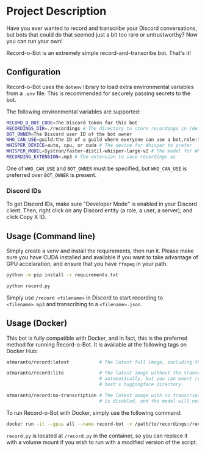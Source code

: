 # Project Description
Have you ever wanted to record and transcribe your Discord conversations, but bots that could do that seemed just a bit too rare or untrustworthy?
Now you can run your own!

Record-o-Bot is an extremely simple record-and-transcribe bot. That's it!

## Configuration

Record-o-Bot uses the `dotenv` library to load extra environmental variables from a `.env` file. This is recommended for securely passing secrets to the bot.

The following environmental variables are supported:

```bash
RECORD_O_BOT_CODE=The Discord token for this bot
RECORDINGS_DIR=./recordings # The directory to store recordings in (defaults to $PWD/recordings)
BOT_OWNER=The Discord user ID of the bot owner
WHO_CAN_USE=guild:the ID of a guild where everyone can use a bot,role:the ID of a role where everyone can use the bot,:user:The ID of a user who can use it
WHISPER_DEVICE=auto, cpu, or cuda # The device for Whisper to prefer
WHISPER_MODEL=Systran/faster-distil-whisper-large-v2 # The model for Whisper to use
RECORDING_EXTENSION=.mp3 # The extension to save recordings as
```

One of `WHO_CAN_USE` and `BOT_OWNER` must be specified, but `WHO_CAN_USE` is preferred over `BOT_OWNER` is present.

### Discord IDs

To get Discord IDs, make sure "Developer Mode" is enabled in your Discord client. Then, right click on any Discord entity (a role, a user, a server), and click Copy X ID.

## Usage (Command line)

Simply create a venv and install the requirements, then run it. Please make sure you have CUDA installed and available if you want to take advantage of GPU accelaration,
and ensure that you have `ffmpeg` in your path.

```bash
python -m pip install -r requirements.txt

python record.py
```

Simply use `/record <filename>` in Discord to start recording to `<filename>.mp3` and transcribing to a `<filename>.json`.

## Usage (Docker)
This bot is fully compatible with Docker, and in fact, this is the preferred method for running Record-o-Bot. It is available at the following tags on Docker Hub:

```bash
atmaranto/record:latest           # The latest full image, including the predownloaded transcription model.

atmaranto/record:lite             # The latest image without the transcription model. This will be downloaded
                                  # automatically, but you can mount /root/.cache/huggingface to share your
                                  # host's huggingface directory.

atmaranto/record:no-transcription # The latest image with no transcription capabilities whatsoever. Transcription
                                  # is disabled, and the model will not be downloaded on first run.
```

To run Record-o-Bot with Docker, simply use the following command:

```bash
docker run -it --gpus all --name record-bot -v /path/to/recordings:/recordings -v /path/to/dotenv/file:/.env atmaranto/record:latest # or lite or no-transcription
```

`record.py` is located at `/record.py` in the container, so you can replace it with a volume mount if you wish to run with a modified version of the script.
